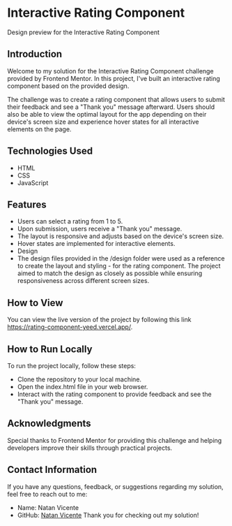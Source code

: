 # Interactive Rating Component
Design preview for the Interactive Rating Component

## Introduction
Welcome to my solution for the Interactive Rating Component challenge provided by Frontend Mentor. In this project, I've built an interactive rating component based on the provided design.

The challenge was to create a rating component that allows users to submit their feedback and see a "Thank you" message afterward. Users should also be able to view the optimal layout for the app depending on their device's screen size and experience hover states for all interactive elements on the page.

## Technologies Used
- HTML
- CSS
- JavaScript

## Features
- Users can select a rating from 1 to 5.
- Upon submission, users receive a "Thank you" message.
- The layout is responsive and adjusts based on the device's screen size.
- Hover states are implemented for interactive elements.
- Design
- The design files provided in the /design folder were used as a reference to create the layout and styling - for the rating component. The project aimed to match the design as closely as possible while ensuring responsiveness across different screen sizes.

## How to View
You can view the live version of the project by following this link https://rating-component-yeed.vercel.app/.








## How to Run Locally
To run the project locally, follow these steps:

- Clone the repository to your local machine.
- Open the index.html file in your web browser.
- Interact with the rating component to provide feedback and see the "Thank you" message.

## Acknowledgments
Special thanks to Frontend Mentor for providing this challenge and helping developers improve their skills through practical projects.

## Contact Information
If you have any questions, feedback, or suggestions regarding my solution, feel free to reach out to me:

- Name: Natan Vicente
- GitHub: [Natan Vicente](github.com/natancent)
Thank you for checking out my solution!
